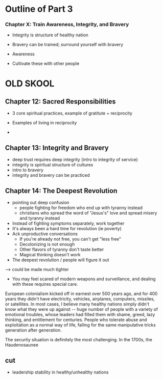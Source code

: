 # Outline of Part 3

### Chapter X: Train Awareness, Integrity, and Bravery

* Integrity is structure of healthy nation

* Bravery can be trained; surround yourself with bravery

* Awareness

* Cultivate these with other people

















# OLD SKOOL

## Chapter 12: Sacred Responsibilities

* 3 core spiritual practices, example of gratitute + reciprocity

* Examples of living in reciprocity

* 

## Chapter 13: Integrity and Bravery

* deep trust requires deep integrity (intro to integrity of service)
* integrity is spiritual structure of cultures
* intro to bravery
* integrity and bravery can be practiced

## Chapter 14: The Deepest Revolution

* pointing out deep confusion
  * people fighting for freedom who end up with tyranny instead
  * christians who spread the word of "Jesus's" love and spread misery and tyranny instead
* Instead of fighting symptoms separately, work together
* It's always been a hard time for revolution (ie poverty)
* Ack unproductive conversations
  * If you're already not free, you can't get "less free"
  * Decolonizing is not enough
  * Other flavors of tyranny don't taste better
  * Magical thinking doesn't work
* The deepest revolution / people will figure it out

--> could be made much tighter

* You may feel scared of modern weapons and surveillance, and dealing with these requires special care.

European colonialism kicked off in earnest over 500 years ago, and for 400 years they didn't have electricity, vehicles, airplanes, computers, missiles, or satellites. In most cases, I believe many healthy nations simply didn't know what they were up against -- huge number of people with a variety of emotional troubles, whose leaders had filled them with shame, greed, lazy thinking, and entitlement for centuries. People who tolerate abuse and exploitation as a normal way of life, falling for the same manipulative tricks generation after generation.

The security situation is definitely the most challenging. In the 1700s, the Haudenosaunee 

## cut 

* leadership stability in healthy/unhealthy nations